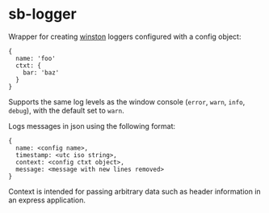 # sb-logger
Wrapper for creating [winston](https://github.com/winstonjs/winston) loggers configured with a config object:

```
{
  name: 'foo'
  ctxt: {
    bar: 'baz'
  }
}
```

Supports the same log levels as the window console (`error`, `warn`, `info`, `debug`), with the default set to `warn`.

Logs messages in json using the following format:

```
{
  name: <config name>,
  timestamp: <utc iso string>,
  context: <config ctxt object>,
  message: <message with new lines removed>
}
```
Context is intended for passing arbitrary data such as header information in an express application.